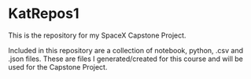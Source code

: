 # KatRepos1
This is the repository for my SpaceX Capstone Project.


Included in this repository are a collection of notebook, python, .csv and .json files. 
These are files I generated/created for this course and will be used for the Capstone Project.
